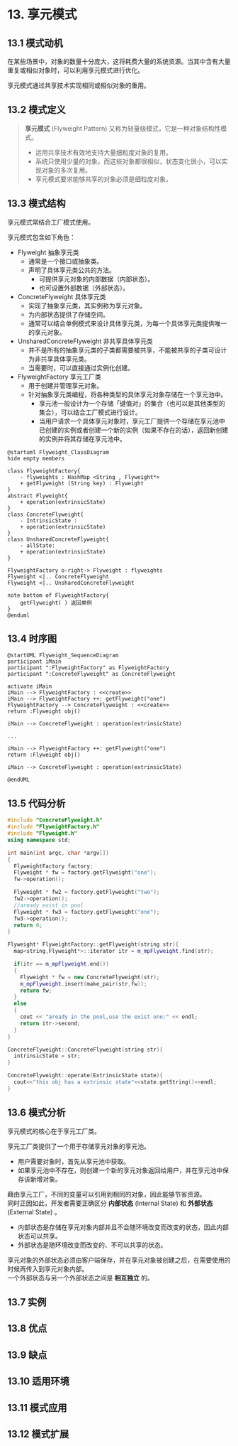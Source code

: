# 13. 享元模式

## 13.1 模式动机

在某些场景中，对象的数量十分庞大，这将耗费大量的系统资源。当其中含有大量重复或相似对象时，可以利用享元模式进行优化。

享元模式通过共享技术实现相同或相似对象的重用。

## 13.2 模式定义

> **享元模式** (Flyweight Pattern) 又称为轻量级模式，它是一种对象结构性模式。
>
> - 运用共享技术有效地支持大量细粒度对象的复用。
> - 系统只使用少量的对象，而这些对象都很相似，状态变化很小，可以实现对象的多次复用。
> - 享元模式要求能够共享的对象必须是细粒度对象。

## 13.3 模式结构

享元模式常结合工厂模式使用。

享元模式包含如下角色：

- Flyweight 抽象享元类
  - 通常是一个接口或抽象类。
  - 声明了具体享元类公共的方法。
    - 可提供享元对象的内部数据（内部状态）。
    - 也可设置外部数据（外部状态）。
- ConcreteFlyweight 具体享元类
  - 实现了抽象享元类，其实例称为享元对象。
  - 为内部状态提供了存储空间。
  - 通常可以结合单例模式来设计具体享元类，为每一个具体享元类提供唯一的享元对象。
- UnsharedConcreteFlyweight 非共享具体享元类
  - 并不是所有的抽象享元类的子类都需要被共享，不能被共享的子类可设计为非共享具体享元类。
  - 当需要时，可以直接通过实例化创建。
- FlyweightFactory 享元工厂类
  - 用于创建并管理享元对象。
  - 针对抽象享元类编程，将各种类型的具体享元对象存储在一个享元池中。
    - 享元池一般设计为一个存储「键值对」的集合（也可以是其他类型的集合），可以结合工厂模式进行设计。
    - 当用户请求一个具体享元对象时，享元工厂提供一个存储在享元池中已创建的实例或者创建一个新的实例（如果不存在的话），返回新创建的实例并将其存储在享元池中。

```PlantUML
@startuml Flyweight_ClassDiagram
hide empty members

class FlyweightFactory{
    - flyweights : HashMap <String , Flyweight*>
    + getFlyweight (String key) : Flyweight
}
abstract Flyweight{
    + operation(extrinsicState)
}
class ConcreteFlyweight{
    - IntrinsicState :
    + operation(extrinsicState)
}
class UnsharedConcreteFlyweight{
    - allState:
    + operation(extrinsicState)
}

FlyweightFactory o-right-> Flyweight : flyweights
Flyweight <|.. ConcreteFlyweight
Flyweight <|.. UnsharedConcreteFlyweight

note bottom of FlyweightFactory{
    getFlyweight( ) 返回单例
}
@enduml
```

## 13.4 时序图

```PlantUML
@startUML Flyweight_SequenceDiagram
participant iMain
participant ":FlyweightFactory" as FlyweightFactory
participant ":ConcreteFlyweight" as ConcreteFlyweight

activate iMain
iMain --> FlyweightFactory : <<create>>
iMain --> FlyweightFactory ++: getFlyweight("one")
FlyweightFactory --> ConcreteFlyweight : <<create>>
return :Flyweight obj()

iMain --> ConcreteFlyweight : operation(extrinsicState)

...

iMain --> FlyweightFactory ++: getFlyweight("one")
return :Flyweight obj()

iMain --> ConcreteFlyweight : operation(extrinsicState)

@endUML
```

## 13.5 代码分析

```C++
#include "ConcreteFlyweight.h"
#include "FlyweightFactory.h"
#include "Flyweight.h"
using namespace std;

int main(int argc, char *argv[])
{
  FlyweightFactory factory;
  Flyweight * fw = factory.getFlyweight("one");
  fw->operation();

  Flyweight * fw2 = factory.getFlyweight("two");
  fw2->operation();
  //aready exist in pool
  Flyweight * fw3 = factory.getFlyweight("one");
  fw3->operation();
  return 0;
}
```

```C++
Flyweight* FlyweightFactory::getFlyweight(string str){
  map<string,Flyweight*>::iterator itr = m_mpFlyweight.find(str);

  if(itr == m_mpFlyweight.end())
  {
    Flyweight * fw = new ConcreteFlyweight(str);
    m_mpFlyweight.insert(make_pair(str,fw));
    return fw;
  }
  else
  {
    cout << "aready in the pool,use the exist one:" << endl;
    return itr->second;
  }
}
```

```C++
ConcreteFlyweight::ConcreteFlyweight(string str){
  intrinsicState = str;
}

ConcreteFlyweight::operate(ExtrinsicState state){
  cout<<"this obj has a extrinsic state"<<state.getString()<<endl;
}
```

## 13.6 模式分析

享元模式的核心在于享元工厂类。

享元工厂类提供了一个用于存储享元对象的享元池。

- 用户需要对象时，首先从享元池中获取。
- 如果享元池中不存在，则创建一个新的享元对象返回给用户，并在享元池中保存该新增对象。

藉由享元工厂，不同的变量可以引用到相同的对象，因此能够节省资源。  
同时正因如此，开发者需要正确区分 **内部状态** (Internal State) 和 **外部状态** (External State) 。

- 内部状态是存储在享元对象内部并且不会随环境改变而改变的状态，因此内部状态可以共享。
- 外部状态是随环境改变而改变的、不可以共享的状态。

享元对象的外部状态必须由客户端保存，并在享元对象被创建之后，在需要使用的时候再传入到享元对象内部。  
一个外部状态与另一个外部状态之间是 **相互独立** 的。

## 13.7 实例

## 13.8 优点

## 13.9 缺点

## 13.10 适用环境

## 13.11 模式应用

## 13.12 模式扩展
